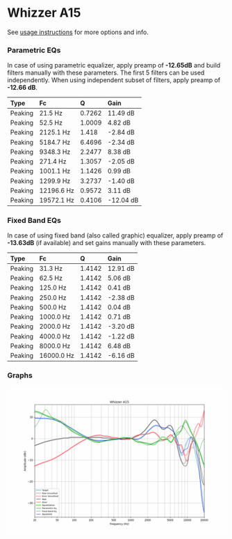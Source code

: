 # Whizzer A15
See [usage instructions](https://github.com/jaakkopasanen/AutoEq#usage) for more options and info.

### Parametric EQs
In case of using parametric equalizer, apply preamp of **-12.65dB** and build filters manually
with these parameters. The first 5 filters can be used independently.
When using independent subset of filters, apply preamp of **-12.66 dB**.

| Type    | Fc         |      Q | Gain      |
|:--------|:-----------|:-------|:----------|
| Peaking | 21.5 Hz    | 0.7262 | 11.49 dB  |
| Peaking | 52.5 Hz    | 1.0009 | 4.82 dB   |
| Peaking | 2125.1 Hz  | 1.418  | -2.84 dB  |
| Peaking | 5184.7 Hz  | 6.4696 | -2.34 dB  |
| Peaking | 9348.3 Hz  | 2.2477 | 8.38 dB   |
| Peaking | 271.4 Hz   | 1.3057 | -2.05 dB  |
| Peaking | 1001.1 Hz  | 1.1426 | 0.99 dB   |
| Peaking | 1299.9 Hz  | 3.2737 | -1.40 dB  |
| Peaking | 12196.6 Hz | 0.9572 | 3.11 dB   |
| Peaking | 19572.1 Hz | 0.4106 | -12.04 dB |

### Fixed Band EQs
In case of using fixed band (also called graphic) equalizer, apply preamp of **-13.63dB**
(if available) and set gains manually with these parameters.

| Type    | Fc         |      Q | Gain     |
|:--------|:-----------|:-------|:---------|
| Peaking | 31.3 Hz    | 1.4142 | 12.91 dB |
| Peaking | 62.5 Hz    | 1.4142 | 5.06 dB  |
| Peaking | 125.0 Hz   | 1.4142 | 0.41 dB  |
| Peaking | 250.0 Hz   | 1.4142 | -2.38 dB |
| Peaking | 500.0 Hz   | 1.4142 | 0.04 dB  |
| Peaking | 1000.0 Hz  | 1.4142 | 0.71 dB  |
| Peaking | 2000.0 Hz  | 1.4142 | -3.20 dB |
| Peaking | 4000.0 Hz  | 1.4142 | -1.22 dB |
| Peaking | 8000.0 Hz  | 1.4142 | 6.48 dB  |
| Peaking | 16000.0 Hz | 1.4142 | -6.16 dB |

### Graphs
![](./Whizzer%20A15.png)